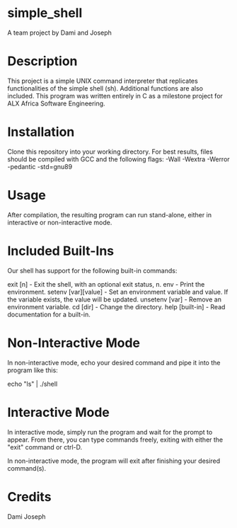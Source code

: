 # simple_shell
A team project by Dami and Joseph

# Description
This project is a simple UNIX command interpreter that replicates functionalities of the simple shell (sh). Additional functions are also included. This program was written entirely in C as a milestone project for ALX Africa Software Engineering.

# Installation
Clone this repository into your working directory. For best results, files should be compiled with GCC and the following flags: -Wall -Wextra -Werror -pedantic -std=gnu89

# Usage
After compilation, the resulting program can run stand-alone, either in interactive or non-interactive mode.

# Included Built-Ins
Our shell has support for the following built-in commands:

exit [n] - Exit the shell, with an optional exit status, n.
env - Print the environment.
setenv [var][value] - Set an environment variable and value. If the variable exists, the value will be updated. unsetenv [var] - Remove an environment variable.
cd [dir] - Change the directory.
help [built-in] - Read documentation for a built-in.

# Non-Interactive Mode
In non-interactive mode, echo your desired command and pipe it into the program like this:

echo "ls" | ./shell

# Interactive Mode
In interactive mode, simply run the program and wait for the prompt to appear. From there, you can type commands freely, exiting with either the "exit" command or ctrl-D.

In non-interactive mode, the program will exit after finishing your desired command(s).

# Credits

Dami Joseph
